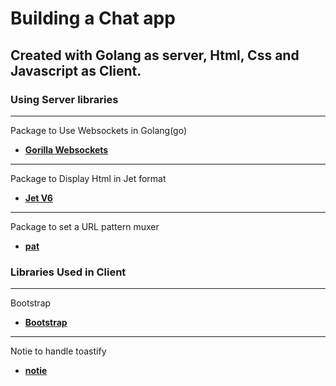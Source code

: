 # Building a Chat app 

## Created with Golang as server, Html, Css and Javascript as Client.

### Using Server libraries

*******************************************************************

Package to Use Websockets in Golang(go)
+ **[Gorilla Websockets](https://github.com/gorilla/websocket)**
 
*******************************************************************

Package to Display Html in Jet format
+ **[Jet V6](https://github.com/CloudyKit/jet/v6)**

*******************************************************************

Package to set a URL pattern muxer
+ **[pat](https://github.com/bmizerany/pat)**

### Libraries Used in Client

*******************************************************************

Bootstrap 
+ **[Bootstrap](https://getbootstrap.com)**

*******************************************************************

Notie to handle toastify
+ **[notie](https://cdnjs.com/libraries/notie)**
